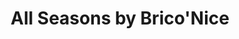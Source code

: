 ---
title: "All Seasons by Brico'Nice"
url: /nice/all-seasons-by-briconice/
shop: à faire soi-même
---